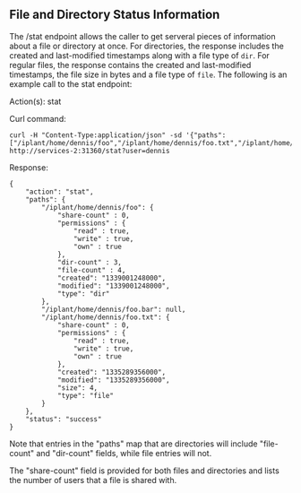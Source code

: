 File and Directory Status Information
-------------------------------------

The /stat endpoint allows the caller to get serveral pieces of information about a file or directory at once.  For directories, the response includes the created and last-modified timestamps along with a file type of `dir`.  For regular files, the response contains the created and last-modified timestamps, the file size in bytes and a file type of `file`.  The following is an example call to the stat endpoint:

Action(s): stat

Curl command:

    curl -H "Content-Type:application/json" -sd '{"paths":["/iplant/home/dennis/foo","/iplant/home/dennis/foo.txt","/iplant/home/dennis/foo.bar"]}' http://services-2:31360/stat?user=dennis

Response:

    {
        "action": "stat",
        "paths": {
            "/iplant/home/dennis/foo": {
                "share-count" : 0,
                "permissions" : {
                    "read" : true,
                    "write" : true,
                    "own" : true
                },
                "dir-count" : 3,
                "file-count" : 4,
                "created": "1339001248000",
                "modified": "1339001248000",
                "type": "dir"
            },
            "/iplant/home/dennis/foo.bar": null,
            "/iplant/home/dennis/foo.txt": {
                "share-count" : 0,
                "permissions" : {                          
                    "read" : true,
                    "write" : true,
                    "own" : true
                },
                "created": "1335289356000",
                "modified": "1335289356000",
                "size": 4,
                "type": "file"
            }
        },
        "status": "success"
    }

Note that entries in the "paths" map that are directories will include "file-count" and "dir-count" fields, while file entries will not.

The "share-count" field is provided for both files and directories and lists the number of users that a file is shared with.

